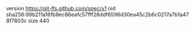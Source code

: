 version https://git-lfs.github.com/spec/v1
oid sha256:99b211a16fb8ec86eafc57fff28ddf6596d30ea45c2b6c0217a7b1a478f7803c
size 440
